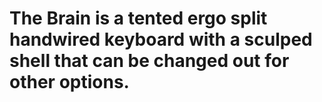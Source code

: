 # The Brain is a tented ergo split handwired keyboard with a sculped shell that can be changed out for other options. 
